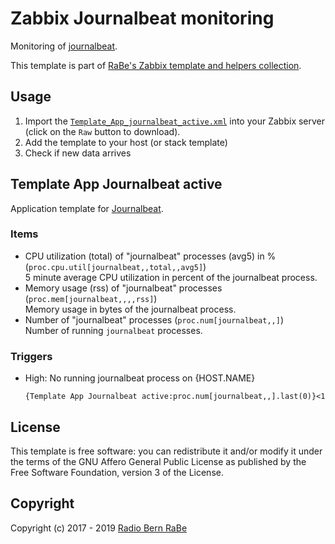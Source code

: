 # Zabbix Journalbeat monitoring
Monitoring of [journalbeat](https://github.com/mheese/journalbeat).

This template is part of [RaBe's Zabbix template and helpers
collection](https://github.com/radiorabe/rabe-zabbix).

## Usage

1. Import the [`Template_App_journalbeat_active.xml`](Template_App_journalbeat_active.xml)
   into your Zabbix server (click on the `Raw` button to download).
2. Add the template to your host (or stack template)
3. Check if new data arrives

## Template App Journalbeat active
Application template for [Journalbeat](https://github.com/mheese/journalbeat/).
### Items
* CPU utilization (total) of "journalbeat" processes (avg5) in % (`proc.cpu.util[journalbeat,,total,,avg5]`)  
  5 minute average CPU utilization in percent of the journalbeat process.
* Memory usage (rss) of "journalbeat" processes (`proc.mem[journalbeat,,,,rss]`)  
  Memory usage in bytes of the journalbeat process.
* Number of "journalbeat" processes (`proc.num[journalbeat,,]`)  
  Number of running `journalbeat` processes.
### Triggers
* High: No running journalbeat process on {HOST.NAME}
  ```
  {Template App Journalbeat active:proc.num[journalbeat,,].last(0)}<1
  ```

## License
This template is free software: you can redistribute it and/or modify it under
the terms of the GNU Affero General Public License as published by the Free
Software Foundation, version 3 of the License.

## Copyright
Copyright (c) 2017 - 2019 [Radio Bern RaBe](http://www.rabe.ch)

